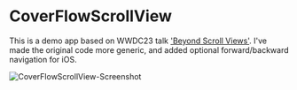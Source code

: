 #  CoverFlowScrollView

This is a demo app based on WWDC23 talk ['Beyond Scroll Views'](https://developer.apple.com/videos/play/wwdc2023/10159/).
I've made the original code more generic, and added optional forward/backward navigation for iOS.

![CoverFlowScrollView-Screenshot](https://github.com/user-attachments/assets/479b94b1-5400-4897-8f4b-56932bec3793)
